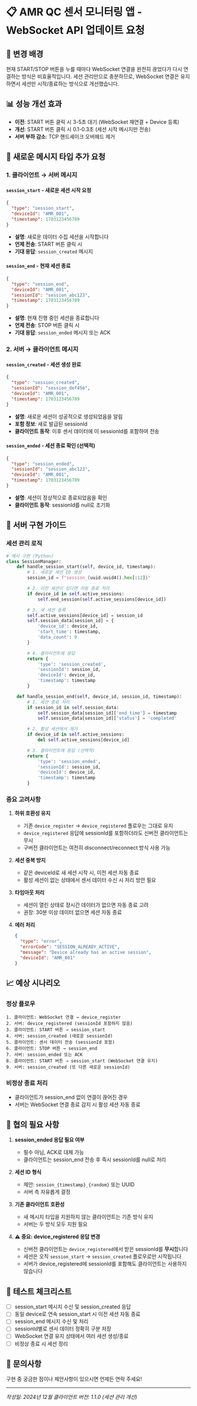 # 📋 AMR QC 센서 모니터링 앱 - WebSocket API 업데이트 요청

## 🎯 변경 배경

현재 START/STOP 버튼을 누를 때마다 WebSocket 연결을 완전히 끊었다가 다시 연결하는 방식은 비효율적입니다.
세션 관리만으로 충분하므로, WebSocket 연결은 유지하면서 세션만 시작/종료하는 방식으로 개선했습니다.

## 📊 성능 개선 효과

- **이전**: START 버튼 클릭 시 3-5초 대기 (WebSocket 재연결 + Device 등록)
- **개선**: START 버튼 클릭 시 0.1-0.3초 (세션 시작 메시지만 전송)
- **서버 부하 감소**: TCP 핸드셰이크 오버헤드 제거

## 🔄 새로운 메시지 타입 추가 요청

### 1. 클라이언트 → 서버 메시지

#### `session_start` - 새로운 세션 시작 요청

```json
{
  "type": "session_start",
  "deviceId": "AMR_001",
  "timestamp": 1703123456789
}
```

- **설명**: 새로운 데이터 수집 세션을 시작합니다
- **언제 전송**: START 버튼 클릭 시
- **기대 응답**: `session_created` 메시지

#### `session_end` - 현재 세션 종료

```json
{
  "type": "session_end",
  "deviceId": "AMR_001",
  "sessionId": "session_abc123",
  "timestamp": 1703123456789
}
```

- **설명**: 현재 진행 중인 세션을 종료합니다
- **언제 전송**: STOP 버튼 클릭 시
- **기대 응답**: `session_ended` 메시지 또는 ACK

### 2. 서버 → 클라이언트 메시지

#### `session_created` - 세션 생성 완료

```json
{
  "type": "session_created",
  "sessionId": "session_def456",
  "deviceId": "AMR_001",
  "timestamp": 1703123456789
}
```

- **설명**: 새로운 세션이 성공적으로 생성되었음을 알림
- **포함 정보**: 새로 발급된 sessionId
- **클라이언트 동작**: 이후 센서 데이터에 이 sessionId를 포함하여 전송

#### `session_ended` - 세션 종료 확인 (선택적)

```json
{
  "type": "session_ended",
  "sessionId": "session_abc123",
  "deviceId": "AMR_001",
  "timestamp": 1703123456789
}
```

- **설명**: 세션이 정상적으로 종료되었음을 확인
- **클라이언트 동작**: sessionId를 null로 초기화

## 🔧 서버 구현 가이드

### 세션 관리 로직

```python
# 예시 구현 (Python)
class SessionManager:
    def handle_session_start(self, device_id, timestamp):
        # 1. 새로운 세션 ID 생성
        session_id = f"session_{uuid.uuid4().hex[:12]}"

        # 2. 이전 세션이 있다면 자동 종료 처리
        if device_id in self.active_sessions:
            self.end_session(self.active_sessions[device_id])

        # 3. 새 세션 등록
        self.active_sessions[device_id] = session_id
        self.session_data[session_id] = {
            'device_id': device_id,
            'start_time': timestamp,
            'data_count': 0
        }

        # 4. 클라이언트에 응답
        return {
            'type': 'session_created',
            'sessionId': session_id,
            'deviceId': device_id,
            'timestamp': timestamp
        }

    def handle_session_end(self, device_id, session_id, timestamp):
        # 1. 세션 종료 처리
        if session_id in self.session_data:
            self.session_data[session_id]['end_time'] = timestamp
            self.session_data[session_id]['status'] = 'completed'

        # 2. 활성 세션에서 제거
        if device_id in self.active_sessions:
            del self.active_sessions[device_id]

        # 3. 클라이언트에 응답 (선택적)
        return {
            'type': 'session_ended',
            'sessionId': session_id,
            'deviceId': device_id,
            'timestamp': timestamp
        }
```

### 중요 고려사항

1. **하위 호환성 유지**

   - 기존 `device_register` → `device_registered` 플로우는 그대로 유지
   - `device_registered` 응답에 sessionId를 포함하더라도 신버전 클라이언트는 무시
   - 구버전 클라이언트는 여전히 disconnect/reconnect 방식 사용 가능

2. **세션 중복 방지**

   - 같은 deviceId로 새 세션 시작 시, 이전 세션 자동 종료
   - 활성 세션이 없는 상태에서 센서 데이터 수신 시 처리 방안 필요

3. **타임아웃 처리**

   - 세션이 열린 상태로 장시간 데이터가 없으면 자동 종료 고려
   - 권장: 30분 이상 데이터 없으면 세션 자동 종료

4. **에러 처리**
   ```json
   {
     "type": "error",
     "errorCode": "SESSION_ALREADY_ACTIVE",
     "message": "Device already has an active session",
     "deviceId": "AMR_001"
   }
   ```

## 📈 예상 시나리오

### 정상 플로우

```
1. 클라이언트: WebSocket 연결 → device_register
2. 서버: device_registered (sessionId 포함하지 않음)
3. 클라이언트: START 버튼 → session_start
4. 서버: session_created (새로운 sessionId)
5. 클라이언트: 센서 데이터 전송 (sessionId 포함)
6. 클라이언트: STOP 버튼 → session_end
7. 서버: session_ended 또는 ACK
8. 클라이언트: START 버튼 → session_start (WebSocket 연결 유지)
9. 서버: session_created (또 다른 새로운 sessionId)
```

### 비정상 종료 처리

- 클라이언트가 session_end 없이 연결이 끊어진 경우
- 서버는 WebSocket 연결 종료 감지 시 활성 세션 자동 종료

## 🤝 협의 필요 사항

1. **session_ended 응답 필요 여부**

   - 필수 아님, ACK로 대체 가능
   - 클라이언트는 session_end 전송 후 즉시 sessionId를 null로 처리

2. **세션 ID 형식**

   - 제안: `session_{timestamp}_{random}` 또는 UUID
   - 서버 측 자유롭게 결정

3. **기존 클라이언트 호환성**

   - 새 메시지 타입을 지원하지 않는 클라이언트는 기존 방식 유지
   - 서버는 두 방식 모두 지원 필요

4. **⚠️ 중요: device_registered 응답 변경**
   - 신버전 클라이언트는 `device_registered`에서 받은 sessionId를 **무시**합니다
   - 세션은 오직 `session_start` → `session_created` 플로우로만 시작됩니다
   - 서버가 device_registered에 sessionId를 포함해도 클라이언트는 사용하지 않습니다

## 📝 테스트 체크리스트

- [ ] session_start 메시지 수신 및 session_created 응답
- [ ] 동일 device로 연속 session_start 시 이전 세션 자동 종료
- [ ] session_end 메시지 수신 및 처리
- [ ] sessionId별로 센서 데이터 정확히 구분 저장
- [ ] WebSocket 연결 유지 상태에서 여러 세션 생성/종료
- [ ] 비정상 종료 시 세션 정리

## 💬 문의사항

구현 중 궁금한 점이나 제안사항이 있으시면 언제든 연락 주세요!

---

_작성일: 2024년 12월_
_클라이언트 버전: 1.1.0 (세션 관리 개선)_
